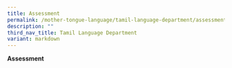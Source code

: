 ```yaml
---
title: Assessment
permalink: /mother-tongue-language/tamil-language-department/assessment/
description: ""
third_nav_title: Tamil Language Department
variant: markdown
---
```

**Assessment**

